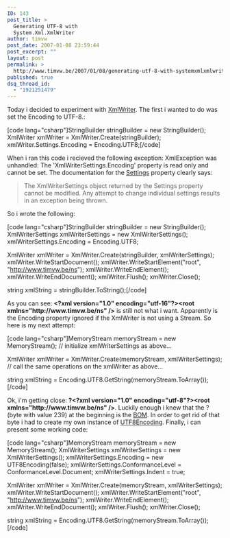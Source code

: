 ```yaml
---
ID: 143
post_title: >
  Generating UTF-8 with
  System.Xml.XmlWriter
author: timvw
post_date: 2007-01-08 23:59:44
post_excerpt: ""
layout: post
permalink: >
  http://www.timvw.be/2007/01/08/generating-utf-8-with-systemxmlxmlwriter/
published: true
dsq_thread_id:
  - "1921251479"
---
```

<p>Today i decided to experiment with <a href="http://msdn2.microsoft.com/en-us/library/system.xml.xmlwriter.aspx">XmlWriter</a>. The first i wanted to do was set the Encoding to UTF-8.:</p>

[code lang="csharp"]StringBuilder stringBuilder = new StringBuilder();
XmlWriter xmlWriter = XmlWriter.Create(stringBuilder);
xmlWriter.Settings.Encoding = Encoding.UTF8;[/code]

<p>When i ran this code i recieved the following exception: XmlException was unhandled: The 'XmlWriterSettings.Encoding' property is read only and cannot be set. The documentation for the <a href="http://msdn2.microsoft.com/en-us/library/system.xml.xmlwriter.settings.aspx">Settings</a> property clearly says:</p>

<blockquote>
<div>
The XmlWriterSettings object returned by the Settings property cannot be modified. Any attempt to change individual settings results in an exception being thrown.
</div>
</blockquote>

<p>So i wrote the following:</p>

[code lang="csharp"]StringBuilder stringBuilder = new StringBuilder();
XmlWriterSettings xmlWriterSettings = new XmlWriterSettings();
xmlWriterSettings.Encoding = Encoding.UTF8;

XmlWriter xmlWriter = XmlWriter.Create(stringBuilder, xmlWriterSettings);
xmlWriter.WriteStartDocument();
xmlWriter.WriteStartElement("root", "http://www.timvw.be/ns");
xmlWriter.WriteEndElement();
xmlWriter.WriteEndDocument();
xmlWriter.Flush();
xmlWriter.Close();

string xmlString = stringBuilder.ToString();[/code]

<p>As you can see: <b>&lt;?xml version="1.0" encoding="utf-16"?&gt;&lt;root xmlns="http://www.timvw.be/ns" /&gt;</b> is still not what i want. Apparently is the Encoding property ignored if the XmlWriter is not using a Stream. So here is my next attempt:</p>

[code lang="csharp"]MemoryStream memoryStream = new MemoryStream();
// initialize xmlWriterSettings as above...

XmlWriter xmlWriter = XmlWriter.Create(memoryStream, xmlWriterSettings);
// call the same operations on the xmlWriter as above...

string xmlString = Encoding.UTF8.GetString(memoryStream.ToArray());[/code]
<p>Ok, i'm getting close: <b>?&lt;?xml version="1.0" encoding="utf-8"?&gt;&lt;root xmlns="http://www.timvw.be/ns" /&gt;</b>. Luckily enough i knew that the ? (byte with value 239) at the beginning is the <a href="http://en.wikipedia.org/wiki/Byte_Order_Mark">BOM</a>. In order to get rid of that byte i had to create my own instance of <a href="http://msdn2.microsoft.com/en-us/library/system.text.utf8encoding.aspx">UTF8Encoding</a>. Finally, i can present some working code:</p>
[code lang="csharp"]MemoryStream memoryStream = new MemoryStream();
XmlWriterSettings xmlWriterSettings = new XmlWriterSettings();
xmlWriterSettings.Encoding = new UTF8Encoding(false);
xmlWriterSettings.ConformanceLevel = ConformanceLevel.Document;
xmlWriterSettings.Indent = true;

XmlWriter xmlWriter = XmlWriter.Create(memoryStream, xmlWriterSettings);
xmlWriter.WriteStartDocument();
xmlWriter.WriteStartElement("root", "http://www.timvw.be/ns");
xmlWriter.WriteEndElement();
xmlWriter.WriteEndDocument();
xmlWriter.Flush();
xmlWriter.Close();

string xmlString = Encoding.UTF8.GetString(memoryStream.ToArray());[/code]